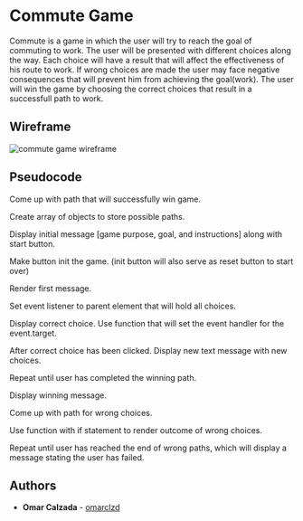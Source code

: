# Commute Game

Commute is a game in which the user will try to reach the goal of commuting to work. The user will be presented with different choices along the way. Each choice will have a result that will affect the effectiveness of his route to work. If wrong choices are made the user may face negative consequences that will prevent him from achieving the goal(work). The user will win the game by choosing the correct choices that result in a successfull path to work.

## Wireframe

![commute game wireframe](../master/images/commute-wireframe.png)

## Pseudocode

Come up with path that will successfully win game. 

Create array of objects to store possible paths.

Display initial message [game purpose, goal, and instructions] along with start button.

Make button init the game. (init button will also serve as reset button to start over)

Render first message.

Set event listener to parent element that will hold all choices. 

Display correct choice. Use function that will set the event handler  for the event.target.

After correct choice has been clicked. Display new text message with new choices. 

Repeat until user has completed the winning path. 

Display winning message. 

Come up with path for wrong choices. 

Use function with if statement to render outcome of wrong choices. 

Repeat until user has reached the end of wrong paths, which will display a message stating the user has failed. 


## Authors

* **Omar Calzada** - [omarclzd](https://github.com/omarclzd)


